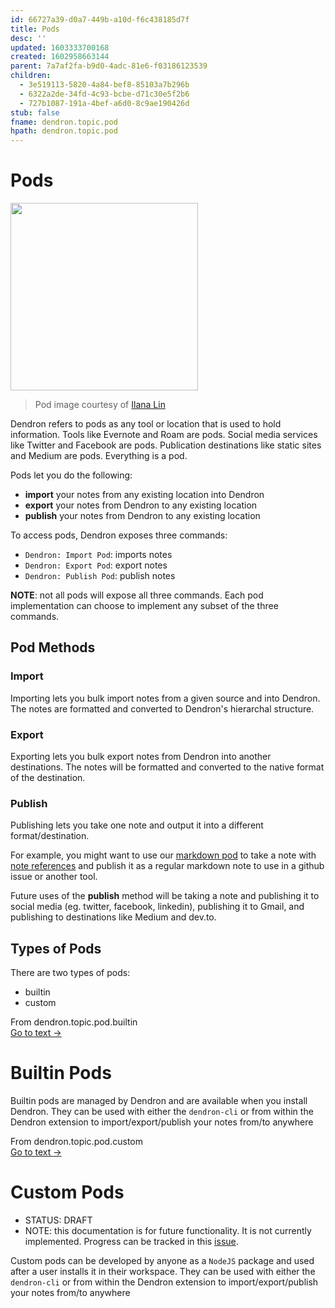 ```yaml
---
id: 66727a39-d0a7-449b-a10d-f6c438185d7f
title: Pods
desc: ''
updated: 1603333700168
created: 1602958663144
parent: 7a7af2fa-b9d0-4adc-81e6-f03186123539
children:
  - 3e519113-5820-4a84-bef8-85103a7b296b
  - 6322a2de-34fd-4c93-bcbe-d71c30e5f2b6
  - 727b1087-191a-4bef-a6d0-8c9ae190426d
stub: false
fname: dendron.topic.pod
hpath: dendron.topic.pod
---
```

# Pods

<img src="https://foundation-prod-assetspublic53c57cce-8cpvgjldwysl.s3-us-west-2.amazonaws.com/assets/images/pods.png" height="300px"/>

> Pod image courtesy of [Ilana Lin](https://www.instagram.com/ilana_lin/)

Dendron refers to pods as any tool or location that is used to hold information. Tools like Evernote and Roam are pods. Social media services like Twitter and Facebook are pods. Publication destinations like static sites and Medium are pods. Everything is a pod.

Pods let you do the following:

- **import** your notes from any existing location into Dendron
- **export** your notes from Dendron to any existing location
- **publish** your notes from Dendron to any existing location

To access pods, Dendron exposes three commands:

- `Dendron: Import Pod`: imports notes 
- `Dendron: Export Pod`: export notes 
- `Dendron: Publish Pod`: publish notes 

**NOTE**: not all pods will expose all three commands. Each pod implementation can choose to implement any subset of the three commands. 

## Pod Methods

### Import

Importing lets you bulk import notes from a given source and into Dendron. The notes are formatted and converted to Dendron's hierarchal structure.

### Export

Exporting lets you bulk export notes from Dendron into another destinations. The notes will be formatted and converted to the native format of the destination. 

### Publish

Publishing lets you take one note and output it into a different format/destination. 

For example, you might want to use our [markdown pod](727b1087-191a-4bef-a6d0-8c9ae190426d) to take a note with [note references](f1af56bb-db27-47ae-8406-61a98de6c78c) and publish it as a regular markdown note to use in a github issue or another tool.

Future uses of the **publish** method will be taking a note and publishing it to social media (eg. twitter, facebook, linkedin), publishing it to Gmail, and publishing to destinations like Medium and dev.to.

## Types of Pods

There are two types of pods:

- builtin 
- custom

<div class="portal-container">
<div class="portal-head">
<div class="portal-backlink" >
<div class="portal-title">From <span class="portal-text-title">dendron.topic.pod.builtin</span></div>
<a href="3e519113-5820-4a84-bef8-85103a7b296b.html" class="portal-arrow">Go to text <span class="right-arrow">→</span></a>
</div>
</div>
<div id="portal-parent-anchor" class="portal-parent" markdown="1">
<div class="portal-parent-fader-top"></div>
<div class="portal-parent-fader-bottom"></div>        
  
# Builtin Pods

Builtin pods are managed by Dendron and are available when you install Dendron. They can be used with either the `dendron-cli` or from within the Dendron extension to import/export/publish your notes from/to anywhere

</div>    
</div>

<div class="portal-container">
<div class="portal-head">
<div class="portal-backlink" >
<div class="portal-title">From <span class="portal-text-title">dendron.topic.pod.custom</span></div>
<a href="6322a2de-34fd-4c93-bcbe-d71c30e5f2b6.html" class="portal-arrow">Go to text <span class="right-arrow">→</span></a>
</div>
</div>
<div id="portal-parent-anchor" class="portal-parent" markdown="1">
<div class="portal-parent-fader-top"></div>
<div class="portal-parent-fader-bottom"></div>        
  
# Custom Pods

- STATUS: DRAFT
- NOTE: this documentation is for future functionality. It is not currently implemented. Progress can be tracked in this [issue](https://github.com/dendronhq/dendron/issues/286).

Custom pods can be developed by anyone as a `NodeJS` package and used after a user installs it in their workspace. They can be used with either the `dendron-cli` or from within the Dendron extension to import/export/publish your notes from/to anywhere

</div>    
</div>
